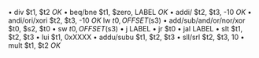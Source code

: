 • div $t1, $t2 *OK*
• beq/bne $t1, $zero, LABEL *OK*
• addi/ $t2, $t3, -10 *OK*
• andi/ori/xori $t2, $t3, -10 *OK*
lw $t0, OFFSET($s3) 
• add/sub/and/or/nor/xor $t0, $s2, $t0
• sw $t0, OFFSET($s3)
• j LABEL
• jr $t0
• jal LABEL
• slt $t1, $t2, $t3
• lui $t1, 0xXXXX
• addu/subu $t1, $t2, $t3
• sll/srl $t2, $t3, 10
• mult $t1, $t2 *OK*
